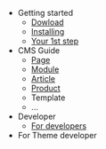 <!-- docs/_sidebar.md -->
* Getting started
  * [Dowload](https://github.com/Swastika-IO/Swastika-IO-Core/releases)
  * [Installing](installing.md)
  * [Your 1st step](firststep.md)
* CMS Guide
  * [Page](page.md)
  * [Module](module.md)
  * [Article](article.md)
  * [Product](product.md)
  * Template
  * ...
* Developer
  * [For developers](more-pages.md)
* For Theme developer